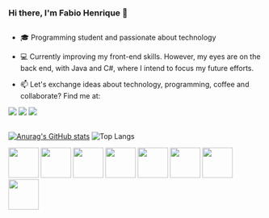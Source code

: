 ### Hi there, I'm Fabio Henrique 👋
##

- 🎓 Programming student and passionate about technology

- 💻 Currently improving my front-end skills. However, my eyes are on the back end, with Java and C#, where I intend to focus my future efforts.

- 📫 Let's exchange ideas about technology, programming, coffee and collaborate? Find me at:


<div>
  <a href="https://www.linkedin.com/in/fabio-henrique-s-87a11619a/?originalSubdomain=br" target= "_blank"><img src="https://img.shields.io/badge/LinkedIn-0077B5?style=for-the-badge&logo=linkedin&logoColor=white" target= "_blank"></a>
  <a href="https://www.instagram.com/henrique_fhsilva/?igsh=bDU1bzVkMjV0MzBn" target="_blank"><img src="https://img.shields.io/badge/Instagram-E4405F?style=for-the-badge&logo=instagram&logoColor=white" target="_blank"></a>
  <a href="mailto: fabiosilva5210@gmail.com" target="_blank"><img src="https://img.shields.io/badge/Gmail-D14836?style=for-the-badge&logo=gmail&logoColor=white" target="_blank"></a>
</div>

##

[![Anurag's GitHub stats](https://github-readme-stats.vercel.app/api?username=FH-Silva&show_icons=true&theme=tokyonight)]([https://github.com/anuraghazra/github-readme-stats](https://github.com/FH-Silva))
![Top Langs](https://github-readme-stats.vercel.app/api/top-langs/?username=FH-Silva&layout=compact&theme=tokyonight)

<div>
  <img src="https://cdn.jsdelivr.net/gh/devicons/devicon@latest/icons/java/java-original-wordmark.svg" width="60"/>
  <img src="https://cdn.jsdelivr.net/gh/devicons/devicon@latest/icons/csharp/csharp-original.svg" width="60"/>
  <img src="https://cdn.jsdelivr.net/gh/devicons/devicon@latest/icons/javascript/javascript-original.svg" width="60"/>
  <img src="https://cdn.jsdelivr.net/gh/devicons/devicon@latest/icons/html5/html5-original.svg" width="60"/>
  <img src="https://cdn.jsdelivr.net/gh/devicons/devicon@latest/icons/css3/css3-original.svg" width="60"/>
  <img src="https://cdn.jsdelivr.net/gh/devicons/devicon@latest/icons/bootstrap/bootstrap-original.svg" width="60"/>
  <img src="https://cdn.jsdelivr.net/gh/devicons/devicon@latest/icons/react/react-original.svg" width="60"/>  
  <img src="https://cdn.jsdelivr.net/gh/devicons/devicon@latest/icons/git/git-original.svg" width="60"/>
</div>
